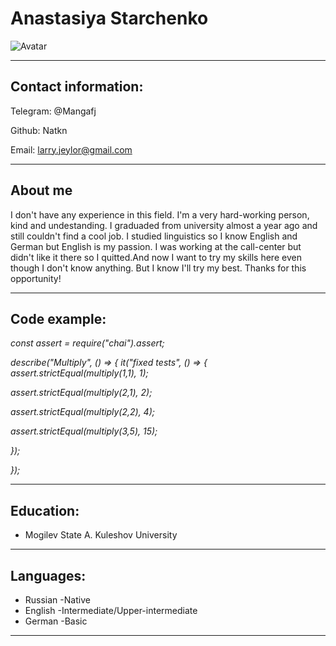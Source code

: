 # Anastasiya Starchenko 
![Avatar](https://user-images.githubusercontent.com/103874674/171679880-3c36d7a0-1be0-43f7-99f4-d0cb7c71c383.png)

**********
## Contact information:
Telegram: @Mangafj

Github: Natkn

Email: larry.jeylor@gmail.com

*************
## About me
I don't have any experience in this field. I'm a very hard-working person, kind and undestanding. I graduaded from university almost a year ago and still couldn't find a cool job.  I studied linguistics so I know English and German but English is my passion. I was working at the call-center but didn't like it there so I quitted.And now I want to try my skills here even though I don't know anything. But I know I'll try my best. Thanks for this opportunity! 

*********
## Code example: 

*const assert = require("chai").assert;*

*describe("Multiply", () => {*
 *it("fixed tests", () => {*
    *assert.strictEqual(multiply(1,1), 1);*
    
   *assert.strictEqual(multiply(2,1), 2);*
    
  *assert.strictEqual(multiply(2,2), 4);*
    
  *assert.strictEqual(multiply(3,5), 15);* 
    
*});*
  
*});*

*****************
## Education:
+ Mogilev State A. Kuleshov University 

***************
## Languages: 
- Russian -Native
- English -Intermediate/Upper-intermediate
- German -Basic

*************
